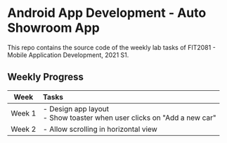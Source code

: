 # Android App Development - Auto Showroom App
This repo contains the source code of the weekly lab tasks of FIT2081 - Mobile Application Development, 2021 S1.

## Weekly Progress
|Week | Tasks |
| :--: | :------------------ |
|Week 1| - Design app layout <br> - Show toaster when user clicks on "Add a new car"|
|Week 2| - Allow scrolling in horizontal view
